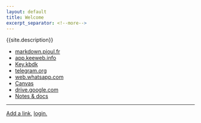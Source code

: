```yaml
---
layout: default
title: Welcome
excerpt_separator: <!--more-->
---
```


{{site.description}}

* [markdown.pioul.fr](https://markdown.pioul.fr/)
* [app.keeweb.info](https://app.keeweb.info/)
* [Key.kbdk][1]
* [telegram.org](https://web.telegram.org/)
* [web.whatsapp.com](https://web.whatsapp.com/)
* [Canvas](http://cursos.tecmilenio.mx/)
* [drive.google.com](https://www.google.com/drive/)
* [Notes & docs](https://alex-esc.github.io/notes/)

---

[Add a link](https://github.com/alex-esc/home/blob/master/index.md), [login.](https://github.com/login)

[1]: https://alex-esc.github.io/home/file/key.kbdx
